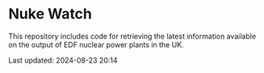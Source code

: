 # Nuke Watch

This repository includes code for retrieving the latest information available on the output of EDF nuclear power plants in the UK.

Last updated: 2024-08-23 20:14